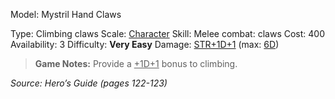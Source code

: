 Model: Mystril Hand Claws

Type: Climbing claws
Scale: <u>Character</u>
Skill: Melee combat: claws
Cost: 400
Availability: 3
Difficulty: **Very Easy**
Damage: <u>STR+1D+1</u> (max: <u>6D</u>)

> **Game Notes:** 
> Provide a <u>+1D+1</u> bonus to climbing.

*Source: Hero’s Guide (pages 122-123)*